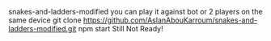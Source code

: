 snakes-and-ladders-modified
you can play it against bot or 2 players on the same device
git clone https://github.com/AslanAbouKarroum/snakes-and-ladders-modified.git
npm start
Still Not Ready!